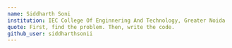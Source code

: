 ```yaml
---
name: Siddharth Soni
institution: IEC College Of Enginnering And Technology, Greater Noida
quote: First, find the problem. Then, write the code.
github_user: siddharthsonii
---
```

